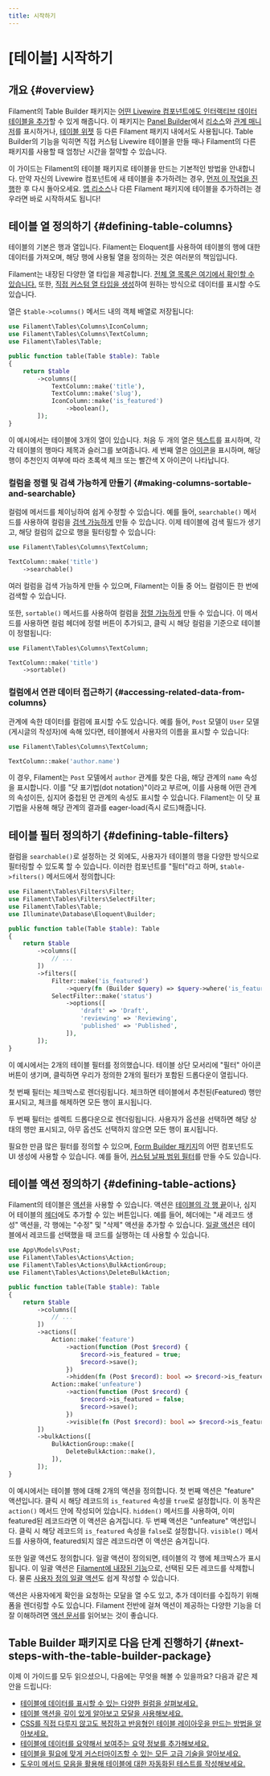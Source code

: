 ```yaml
---
title: 시작하기
---
```

# [테이블] 시작하기

## 개요 {#overview}

Filament의 Table Builder 패키지는 [어떤 Livewire 컴포넌트에도 인터랙티브 데이터테이블을 추가](adding-a-table-to-a-livewire-component)할 수 있게 해줍니다. 이 패키지는 [Panel Builder](../panels/getting-started)에서 [리소스](../panels/resources/getting-started)와 [관계 매니저](../panels/resources/relation-managers)를 표시하거나, [테이블 위젯](../panels/dashboard#table-widgets) 등 다른 Filament 패키지 내에서도 사용됩니다. Table Builder의 기능을 익히면 직접 커스텀 Livewire 테이블을 만들 때나 Filament의 다른 패키지를 사용할 때 엄청난 시간을 절약할 수 있습니다.

이 가이드는 Filament의 테이블 패키지로 테이블을 만드는 기본적인 방법을 안내합니다. 만약 자신의 Livewire 컴포넌트에 새 테이블을 추가하려는 경우, [먼저 이 작업을 진행](adding-a-table-to-a-livewire-component)한 후 다시 돌아오세요. [앱 리소스](../panels/resources/getting-started)나 다른 Filament 패키지에 테이블을 추가하려는 경우라면 바로 시작하셔도 됩니다!

## 테이블 열 정의하기 {#defining-table-columns}

테이블의 기본은 행과 열입니다. Filament는 Eloquent를 사용하여 테이블의 행에 대한 데이터를 가져오며, 해당 행에 사용될 열을 정의하는 것은 여러분의 책임입니다.

Filament는 내장된 다양한 열 타입을 제공합니다. [전체 열 목록은 여기에서 확인할 수 있습니다.](columns/getting-started#available-columns) 또한, [직접 커스텀 열 타입을 생성](columns/custom)하여 원하는 방식으로 데이터를 표시할 수도 있습니다.

열은 `$table->columns()` 메서드 내의 객체 배열로 저장됩니다:

```php
use Filament\Tables\Columns\IconColumn;
use Filament\Tables\Columns\TextColumn;
use Filament\Tables\Table;

public function table(Table $table): Table
{
    return $table
        ->columns([
            TextColumn::make('title'),
            TextColumn::make('slug'),
            IconColumn::make('is_featured')
                ->boolean(),
        ]);
}
```

<AutoScreenshot name="tables/getting-started/columns" alt="Table with columns" version="3.x" />

이 예시에서는 테이블에 3개의 열이 있습니다. 처음 두 개의 열은 [텍스트](columns/text)를 표시하며, 각각 테이블의 행마다 제목과 슬러그를 보여줍니다. 세 번째 열은 [아이콘](columns/icon)을 표시하며, 해당 행이 추천인지 여부에 따라 초록색 체크 또는 빨간색 X 아이콘이 나타납니다.

### 컬럼을 정렬 및 검색 가능하게 만들기 {#making-columns-sortable-and-searchable}

컬럼에 메서드를 체이닝하여 쉽게 수정할 수 있습니다. 예를 들어, `searchable()` 메서드를 사용하여 컬럼을 [검색 가능하게](columns/getting-started#searching) 만들 수 있습니다. 이제 테이블에 검색 필드가 생기고, 해당 컬럼의 값으로 행을 필터링할 수 있습니다:

```php
use Filament\Tables\Columns\TextColumn;

TextColumn::make('title')
    ->searchable()
```

<AutoScreenshot name="tables/getting-started/searchable-columns" alt="검색 가능한 컬럼이 있는 테이블" version="3.x" />

여러 컬럼을 검색 가능하게 만들 수 있으며, Filament는 이들 중 어느 컬럼이든 한 번에 검색할 수 있습니다.

또한, `sortable()` 메서드를 사용하여 컬럼을 [정렬 가능하게](columns/getting-started#sorting) 만들 수 있습니다. 이 메서드를 사용하면 컬럼 헤더에 정렬 버튼이 추가되고, 클릭 시 해당 컬럼을 기준으로 테이블이 정렬됩니다:

```php
use Filament\Tables\Columns\TextColumn;

TextColumn::make('title')
    ->sortable()
```

<AutoScreenshot name="tables/getting-started/sortable-columns" alt="정렬 가능한 컬럼이 있는 테이블" version="3.x" />

### 컬럼에서 연관 데이터 접근하기 {#accessing-related-data-from-columns}

관계에 속한 데이터를 컬럼에 표시할 수도 있습니다. 예를 들어, `Post` 모델이 `User` 모델(게시글의 작성자)에 속해 있다면, 테이블에서 사용자의 이름을 표시할 수 있습니다:

```php
use Filament\Tables\Columns\TextColumn;

TextColumn::make('author.name')
```

<AutoScreenshot name="tables/getting-started/relationship-columns" alt="관계 컬럼이 있는 테이블" version="3.x" />

이 경우, Filament는 `Post` 모델에서 `author` 관계를 찾은 다음, 해당 관계의 `name` 속성을 표시합니다. 이를 "닷 표기법(dot notation)"이라고 부르며, 이를 사용해 어떤 관계의 속성이든, 심지어 중첩된 먼 관계의 속성도 표시할 수 있습니다. Filament는 이 닷 표기법을 사용해 해당 관계의 결과를 eager-load(즉시 로드)해줍니다.

## 테이블 필터 정의하기 {#defining-table-filters}

컬럼을 `searchable()`로 설정하는 것 외에도, 사용자가 테이블의 행을 다양한 방식으로 필터링할 수 있도록 할 수 있습니다. 이러한 컴포넌트를 "필터"라고 하며, `$table->filters()` 메서드에서 정의합니다:

```php
use Filament\Tables\Filters\Filter;
use Filament\Tables\Filters\SelectFilter;
use Filament\Tables\Table;
use Illuminate\Database\Eloquent\Builder;

public function table(Table $table): Table
{
    return $table
        ->columns([
            // ...
        ])
        ->filters([
            Filter::make('is_featured')
                ->query(fn (Builder $query) => $query->where('is_featured', true)),
            SelectFilter::make('status')
                ->options([
                    'draft' => 'Draft',
                    'reviewing' => 'Reviewing',
                    'published' => 'Published',
                ]),
        ]);
}
```

<AutoScreenshot name="tables/getting-started/filters" alt="Table with filters" version="3.x" />

이 예시에서는 2개의 테이블 필터를 정의했습니다. 테이블 상단 모서리에 "필터" 아이콘 버튼이 생기며, 클릭하면 우리가 정의한 2개의 필터가 포함된 드롭다운이 열립니다.

첫 번째 필터는 체크박스로 렌더링됩니다. 체크하면 테이블에서 추천된(Featured) 행만 표시되고, 체크를 해제하면 모든 행이 표시됩니다.

두 번째 필터는 셀렉트 드롭다운으로 렌더링됩니다. 사용자가 옵션을 선택하면 해당 상태의 행만 표시되고, 아무 옵션도 선택하지 않으면 모든 행이 표시됩니다.

필요한 만큼 많은 필터를 정의할 수 있으며, [Form Builder 패키지](../forms/getting-started)의 어떤 컴포넌트도 UI 생성에 사용할 수 있습니다. 예를 들어, [커스텀 날짜 범위 필터](./filters/custom)를 만들 수도 있습니다.

## 테이블 액션 정의하기 {#defining-table-actions}

Filament의 테이블은 [액션](../actions/overview)을 사용할 수 있습니다. 액션은 [테이블의 각 행 끝](actions#row-actions)이나, 심지어 테이블의 [헤더](actions#header-actions)에도 추가할 수 있는 버튼입니다. 예를 들어, 헤더에는 "새 레코드 생성" 액션을, 각 행에는 "수정" 및 "삭제" 액션을 추가할 수 있습니다. [일괄 액션](actions#bulk-actions)은 테이블에서 레코드를 선택했을 때 코드를 실행하는 데 사용할 수 있습니다.

```php
use App\Models\Post;
use Filament\Tables\Actions\Action;
use Filament\Tables\Actions\BulkActionGroup;
use Filament\Tables\Actions\DeleteBulkAction;

public function table(Table $table): Table
{
    return $table
        ->columns([
            // ...
        ])
        ->actions([
            Action::make('feature')
                ->action(function (Post $record) {
                    $record->is_featured = true;
                    $record->save();
                })
                ->hidden(fn (Post $record): bool => $record->is_featured),
            Action::make('unfeature')
                ->action(function (Post $record) {
                    $record->is_featured = false;
                    $record->save();
                })
                ->visible(fn (Post $record): bool => $record->is_featured),
        ])
        ->bulkActions([
            BulkActionGroup::make([
                DeleteBulkAction::make(),
            ]),
        ]);
}
```

<AutoScreenshot name="tables/getting-started/actions" alt="액션이 있는 테이블" version="3.x" />

이 예시에서는 테이블 행에 대해 2개의 액션을 정의합니다. 첫 번째 액션은 "feature" 액션입니다. 클릭 시 해당 레코드의 `is_featured` 속성을 `true`로 설정합니다. 이 동작은 `action()` 메서드 안에 작성되어 있습니다. `hidden()` 메서드를 사용하여, 이미 featured된 레코드라면 이 액션은 숨겨집니다. 두 번째 액션은 "unfeature" 액션입니다. 클릭 시 해당 레코드의 `is_featured` 속성을 `false`로 설정합니다. `visible()` 메서드를 사용하여, featured되지 않은 레코드라면 이 액션은 숨겨집니다.

또한 일괄 액션도 정의합니다. 일괄 액션이 정의되면, 테이블의 각 행에 체크박스가 표시됩니다. 이 일괄 액션은 [Filament에 내장된 기능](../actions/prebuilt-actions/delete#bulk-delete)으로, 선택된 모든 레코드를 삭제합니다. 물론 [사용자 정의 일괄 액션](actions#bulk-actions)도 쉽게 작성할 수 있습니다.

<AutoScreenshot name="tables/getting-started/actions-modal" alt="액션 모달이 열린 테이블" version="3.x" />

액션은 사용자에게 확인을 요청하는 모달을 열 수도 있고, 추가 데이터를 수집하기 위해 폼을 렌더링할 수도 있습니다. Filament 전반에 걸쳐 액션이 제공하는 다양한 기능을 더 잘 이해하려면 [액션 문서](../actions/overview)를 읽어보는 것이 좋습니다.

## Table Builder 패키지로 다음 단계 진행하기 {#next-steps-with-the-table-builder-package}

이제 이 가이드를 모두 읽으셨으니, 다음에는 무엇을 해볼 수 있을까요? 다음과 같은 제안을 드립니다:

- [테이블에 데이터를 표시할 수 있는 다양한 컬럼을 살펴보세요.](columns/getting-started#available-columns)
- [테이블 액션을 깊이 있게 알아보고 모달을 사용해보세요.](actions)
- [CSS를 직접 다루지 않고도 복잡하고 반응형인 테이블 레이아웃을 만드는 방법을 알아보세요.](layout)
- [테이블에 데이터를 요약해서 보여주는 요약 정보를 추가해보세요.](summaries)
- [테이블을 필요에 맞게 커스터마이즈할 수 있는 모든 고급 기술을 알아보세요.](advanced)
- [도우미 메서드 모음을 활용해 테이블에 대한 자동화된 테스트를 작성해보세요.](testing)
